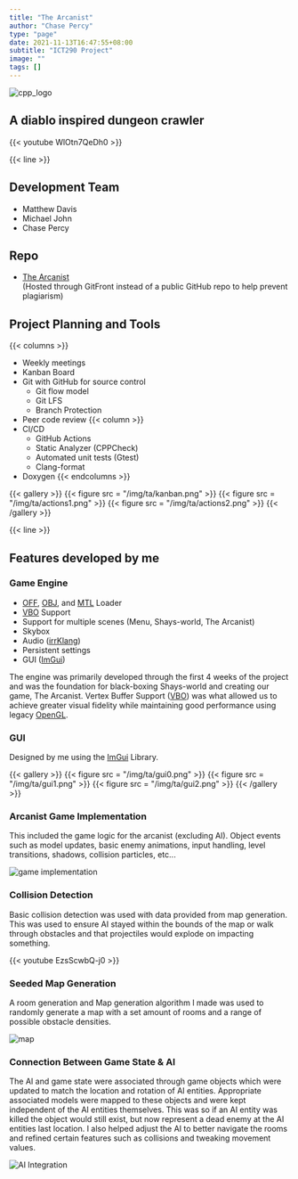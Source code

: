 ```yaml
---
title: "The Arcanist"
author: "Chase Percy"
type: "page"
date: 2021-11-13T16:47:55+08:00
subtitle: "ICT290 Project"
image: ""
tags: []
---
```


![cpp_logo](/img/ta/icons.png "CPP | CMAKE | GITHUB")

## A diablo inspired dungeon crawler

{{< youtube WlOtn7QeDh0 >}}

{{< line >}}

## Development Team
- Matthew Davis
- Michael John
- Chase Percy

## Repo
- [The Arcanist](https://gitfront.io/r/cp-dev/10d5e1649dea095933feec282ec8865c5173d144/ICT290/)  
(Hosted through GitFront instead of a public GitHub repo to help prevent plagiarism)

## Project Planning and Tools
{{< columns >}}
- Weekly meetings
- Kanban Board
- Git with GitHub for source control
  - Git flow model
  - Git LFS
  - Branch Protection
- Peer code review
{{< column >}}
- CI/CD
  - GitHub Actions
  - Static Analyzer (CPPCheck)
  - Automated unit tests (Gtest)
  - Clang-format
- Doxygen
{{< endcolumns >}}

{{< gallery >}}
{{< figure src = "/img/ta/kanban.png" >}}
{{< figure src = "/img/ta/actions1.png" >}}
{{< figure src = "/img/ta/actions2.png" >}}
{{< /gallery >}}

{{< line >}}

## Features developed by me

### Game Engine
- [OFF](https://en.wikipedia.org/wiki/OFF_(file_format)), [OBJ](https://en.wikipedia.org/wiki/Wavefront_.obj_file), and [MTL](https://en.wikipedia.org/wiki/Wavefront_.obj_file#Material_template_library) Loader
- [VBO](https://en.wikipedia.org/wiki/Vertex_buffer_object) Support
- Support for multiple scenes (Menu, Shays-world, The Arcanist)
- Skybox
- Audio ([irrKlang](https://www.ambiera.com/irrklang/))
- Persistent settings
- GUI ([ImGui](https://github.com/ocornut/imgui))

The engine was primarily developed through the first 4 weeks of the project and was the foundation for
black-boxing Shays-world and creating our game, The Arcanist. Vertex Buffer Support ([VBO](https://en.wikipedia.org/wiki/Vertex_buffer_object))
was what allowed us to achieve greater visual fidelity while maintaining good performance using legacy [OpenGL](https://www.khronos.org/opengl/wiki/History_of_OpenGL).

### GUI
Designed by me using the [ImGui](https://github.com/ocornut/imgui) Library. 

{{< gallery >}}
{{< figure src = "/img/ta/gui0.png" >}}
{{< figure src = "/img/ta/gui1.png" >}}
{{< figure src = "/img/ta/gui2.png" >}}
{{< /gallery >}}

### Arcanist Game Implementation
This included the game logic for the arcanist (excluding AI). Object events such as model updates, basic enemy
animations, input handling, level transitions, shadows, collision particles, etc...

![game implementation](/img/ta/implementation.png)

### Collision Detection
Basic collision detection was used with data provided from map generation. This was used to ensure AI stayed within
the bounds of the map or walk through obstacles and that projectiles would explode on impacting something. 

{{< youtube EzsScwbQ-j0  >}}

### Seeded Map Generation
A room generation and Map generation algorithm I made was used to randomly generate a map with a set amount of rooms
and a range of possible obstacle densities.

![map](/img/ta/map.png)

### Connection Between Game State & AI  
The AI and game state were associated through game objects which were updated to match the location
and rotation of AI entities. Appropriate associated models were mapped to these objects and were kept
independent of the AI entities themselves. This was so if an AI entity was killed the object would
still exist, but now represent a dead enemy at the AI entities last location. I also helped adjust the AI to better
navigate the rooms and refined certain features such as collisions and tweaking movement values.

![AI Integration](/img/ta/integration.png)
